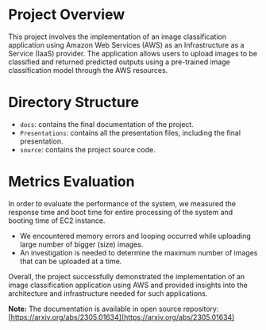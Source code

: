 # Project Overview
This project involves the implementation of an image classification application using Amazon Web Services (AWS) as an Infrastructure as a Service (IaaS) provider. The application allows users to upload images to be classified and returned predicted outputs using a pre-trained image classification model through the AWS resources. 

# Directory Structure
- `docs`: contains the final documentation of the project.
- `Presentations`: contains all the presentation files, including the final presentation.
- `source`: contains the project source code.

# Metrics Evaluation
In order to evaluate the performance of the system, we measured the response time and boot time for entire processing of the system and booting time of EC2 instance.
- We encountered memory errors and looping occurred while uploading large number of bigger (size) images. 
- An investigation is needed to determine the maximum number of images that can be uploaded at a time.

Overall, the project successfully demonstrated the implementation of an image classification application using AWS and provided insights into the architecture and infrastructure needed for such applications.

**Note:** The documentation is available in open source repository: [https://arxiv.org/abs/2305.01634](https://arxiv.org/abs/2305.01634)

